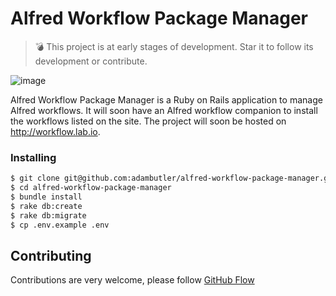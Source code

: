 # Alfred Workflow Package Manager

> :bomb: This project is at early stages of development. Star it to follow its development or contribute.

![image](https://cloud.githubusercontent.com/assets/1238468/5827534/0bad1580-a0f3-11e4-9160-d614c2978dd0.png)

Alfred Workflow Package Manager is a Ruby on Rails application to manage Alfred workflows. It will soon have an Alfred workflow companion to install the workflows
listed on the site. The project will soon be hosted on http://workflow.lab.io.

### Installing

```bash
$ git clone git@github.com:adambutler/alfred-workflow-package-manager.git
$ cd alfred-workflow-package-manager
$ bundle install
$ rake db:create
$ rake db:migrate
$ cp .env.example .env
```

## Contributing

Contributions are very welcome, please follow [GitHub Flow](https://guides.github.com/introduction/flow/index.html)
